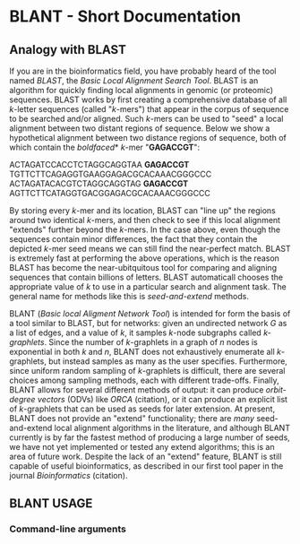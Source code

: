 # BLANT - Short Documentation
## Analogy with **BLAST**
If you are in the bioinformatics field, you have probably heard of the tool named *BLAST*, the *Basic Local Alignment Search Tool*. BLAST is an algorithm for quickly finding local alignments in genomic (or proteomic) sequences. BLAST works by first creating a comprehensive database of all *k*-letter sequences (called "*k*-mers") that appear in the corpus of sequence to be searched and/or aligned. Such *k*-mers can be used to "seed" a local alignment between two distant regions of sequence. Below we show a hypothetical alignment between two distance regions of sequence, both of which contain the *boldfaced** *k*-mer "**GAGACCGT**":

  ACTAGATCCACCTCTAGGCAGGTAA **GAGACCGT** TGTTCTTCAGAGGTGAAGGAGACGCACAAACGGGCCC
  ACTAGATACACGTCTAGGCAGGTAG **GAGACCGT** AGTTCTTCATAGGTGACGGAGACGCACAAACGGGCCC

By storing every *k*-mer and its location, BLAST can "line up" the regions around two identical *k*-mers, and then check to see if this local alignment "extends" further beyond the *k*-mers. In the case above, even though the sequences contain minor differences, the fact that they contain the depicted *k*-mer seed means we can still find the near-perfect match. BLAST is extremely fast at performing the above operations, which is the reason BLAST has become the near-ubitquitous tool for comparing and aligning sequences that contain billions of letters. BLAST automaticall chooses the appropriate value of *k* to use in a particular search and alignment task. The general name for methods like this is *seed-and-extend* methods.

BLANT (*Basic local Aligment Network Tool*) is intended for form the basis of a tool similar to BLAST, but for networks: given an undirected network *G* as a list of edges, and a value of *k*, it samples *k*-node subgraphs called *k-graphlets*. Since the number of *k*-graphlets in a graph of *n* nodes is exponential in both *k* and *n*, BLANT does not exhaustively enumerate all *k*-graphlets, but instead samples as many as the user specifies. Furthermore, since uniform random sampling of *k*-graphlets is difficult, there are several choices among sampling methods, each with different trade-offs. Finally, BLANT allows for several different methods of output: it can produce *orbit-degree vectors* (ODVs) like *ORCA* (citation), or it can produce an explicit list of *k*-graphlets that can be used as seeds for later extension. At present, BLANT does not provide an "extend" functionality; there are *many* seed-and-extend local alignment algorithms in the literature, and although BLANT currently is by far the fastest method of producing a large number of seeds, we have not yet implemented or tested any extend algorithms; this is an area of future work. Despite the lack of an "extend" feature, BLANT is still capable of useful bioinformatics, as described in our first tool paper in the journal *Bioinformatics* (citation).

## BLANT USAGE
### Command-line arguments
<bla bla bla>

